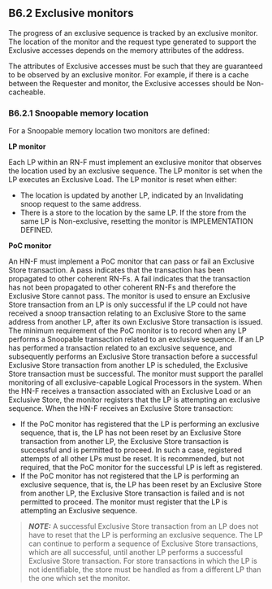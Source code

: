 ## B6.2 Exclusive monitors

The progress of an exclusive sequence is tracked by an exclusive monitor. The location of the monitor and the request type generated to support the Exclusive accesses depends on the memory attributes of the address.

The attributes of Exclusive accesses must be such that they are guaranteed to be observed by an exclusive monitor. For example, if there is a cache between the Requester and monitor, the Exclusive accesses should be Non-cacheable.

### B6.2.1 Snoopable memory location

For a Snoopable memory location two monitors are defined:

**LP monitor**

Each LP within an RN-F must implement an exclusive monitor that observes the location used by an exclusive sequence. The LP monitor is set when the LP executes an Exclusive Load. The LP monitor is reset when either:

- The location is updated by another LP, indicated by an Invalidating snoop request to the same address.
- There is a store to the location by the same LP. If the store from the same LP is Non-exclusive, resetting the monitor is IMPLEMENTATION DEFINED.

**PoC monitor**

An HN-F must implement a PoC monitor that can pass or fail an Exclusive Store transaction. A pass indicates that the transaction has been propagated to other coherent RN-Fs. A fail indicates that the transaction has not been propagated to other coherent RN-Fs and therefore the Exclusive Store cannot pass. The monitor is used to ensure an Exclusive Store transaction from an LP is only successful if the LP could not have received a snoop transaction relating to an Exclusive Store to the same address from another LP, after its own Exclusive Store transaction is issued. The minimum requirement of the PoC monitor is to record when any LP performs a Snoopable transaction related to an exclusive sequence. If an LP has performed a transaction related to an exclusive sequence, and subsequently performs an Exclusive Store transaction before a successful Exclusive Store transaction from another LP is scheduled, the Exclusive Store transaction must be successful. The monitor must support the parallel monitoring of all exclusive-capable Logical Processors in the system. When the HN-F receives a transaction associated with an Exclusive Load or an Exclusive Store, the monitor registers that the LP is attempting an exclusive sequence. When the HN-F receives an Exclusive Store transaction:

- If the PoC monitor has registered that the LP is performing an exclusive sequence, that is, the LP has not been reset by an Exclusive Store transaction from another LP, the Exclusive Store transaction is successful and is permitted to proceed. In such a case, registered attempts of all other LPs must be reset. It is recommended, but not required, that the PoC monitor for the successful LP is left as registered.
- If the PoC monitor has not registered that the LP is performing an exclusive sequence, that is, the LP has been reset by an Exclusive Store from another LP, the Exclusive Store transaction is failed and is not permitted to proceed. The monitor must register that the LP is attempting an Exclusive sequence.

> **_NOTE:_** A successful Exclusive Store transaction from an LP does not have to reset that the LP is performing an exclusive sequence. The LP can continue to perform a sequence of Exclusive Store transactions, which are all successful, until another LP performs a successful Exclusive Store transaction. For store transactions in which the LP is not identifiable, the store must be handled as from a different LP than the one which set the monitor.